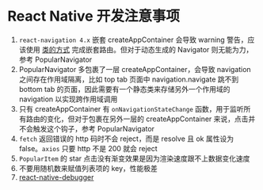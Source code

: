 <!--
 * @Author: KokoTa
 * @Date: 2020-07-21 09:01:10
 * @LastEditTime: 2020-08-20 16:41:36
 * @LastEditors: KokoTa
 * @Description: 
 * @FilePath: /AwesomeProject/README.md
-->
# React Native 开发注意事项

1. `react-navigation 4.x` 嵌套 createAppContainer 会导致 warning 警告，应该使用 [类的方式](https://reactnavigation.org/docs/2.x/common-mistakes/) 完成嵌套路由。但对于动态生成的 Navigator 则无能为力，参考 PopularNavigator
2. PopularNavigator 多包裹了一层 createAppContainer，会导致 navigation 之间存在作用域隔离，比如 top tab 页面中 navigation.navigate 跳不到 bottom tab 的页面，因此需要有一个静态类来存储另外一个作用域的 navigation 以实现跨作用域调用
3. 只有 createAppContainer 有 `onNavigationStateChange` 函数，用于监听所有路由的变化，但对于包裹在另外一层的 createAppContainer 来说，点击并不会触发这个钩子，参考 PopularNavigator
4. `fetch` 返回错误的 http 码时不会 reject，而是 resolve 且 ok 属性设为 false。`axios` 只要 http 不是 200 就会 reject
5. `PopularItem` 的 star 点击没有渐变效果是因为渲染速度跟不上数据变化速度
6. 不要用随机数来赋值列表项的 key，性能极差
7.  [react-native-debugger](https://github.com/jhen0409/react-native-debugger/blob/master/docs/getting-started.md)
